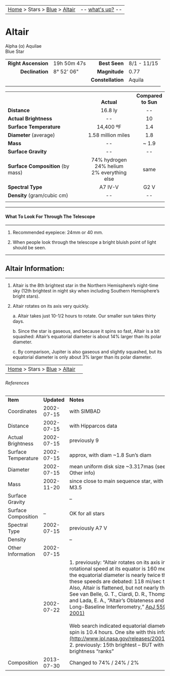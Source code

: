 <script>
	var objectName ="Altair"
	var objectDesc ="Alpha Aquilae</br>Blue Star"
	var objectImage=""
</script>

|    |    |
|:---|---:|
|[Home](/notes/#object-notes) > Stars > [Blue](../!blue-stars) > [Altair](#altair)| -- <a href="" onclick="window.open('/img/whats-up.html?name='+objectName+'&desc='+objectDesc+'&image='+objectImage, 'Whats-Up', 'fullscreen=1,toolbar=0,location=0,menubar=0,scrollbars=0,status=0,titlebar=0'); return false;">what's up?</a> -- |

# Altair
Alpha (&alpha;) Aquilae<br/>
Blue Star

|   |   |   |   |
|--:|:--|--:|:--|
|**Right Ascension**|19h 50m 47s|**Best Seen**|8/1 - 11/15|
|**Declination**|8&deg; 52' 06"|**Magnitude**|0.77|
|   |   |**Constellation**|Aquila|
|   |   |   | 

|   |   |   |
|---|:---:|:---:|
|   | <br/>**Actual**| **Compared<br/>to Sun** |
|**Distance** | 16.8 ly | -- |
|**Actual Brightness**	 | --	 | 10 |
|**Surface Temperature** | 14,400 ºF | 1.4 |
|**Diameter** (average)  | 1.58 million miles | 1.8 |
|**Mass**	             | --	 | ~ 1.9 |
|**Surface Gravity**	 | --	| -- |
|**Surface Composition** (by mass) |74% hydrogen<br/>24% helium<br/>2% everything else| same |
|**Spectral Type**       | A7 IV-V | G2 V | 
|**Density** (gram/cubic cm) | -- | -- | 
|   |   |   |

---
#### What To Look For Through The Telescope
---

1. Recommended eyepiece: 24mm or 40 mm.

1. When people look through the telescope a bright bluish point of light should be seen.

---
## Altair Information:
---

1. Altair is the 8th brightest star in the Northern Hemisphere’s night-time sky (12th brightest in night sky when including Southern Hemisphere’s bright stars).

1. Altair rotates on its axis very quickly.

      a.  Altair takes just 10-1/2 hours to rotate.  Our smaller sun takes thirty days.

      b.  Since the star is gaseous, and because it spins so fast, Altair is a bit squashed: Altair’s equatorial diameter is about 14% larger than its polar diameter.

      c.  By comparison, Jupiter is also gaseous and slightly squashed, but its equatorial diameter is only about 3% larger than its polar diameter.


|    |    |
|:---|---:|
|[Home](/notes/#object-notes) > Stars > [Blue](../!blue-stars) > [Altair](#altair)|  | [top](#altair) |

###### References

|   |   |   |
|---|---|---|
|**Item**|**Updated**|**Notes**| 
|Coordinates|2002-07-15|with SIMBAD|
|Distance	|2002-07-15|with Hipparcos data|
|Actual Brightness|2002-07-15|previously 9|
|Surface Temperature|2002-07-15|approx, with diam  ~1.8 Sun’s diam|
|Diameter|2002-07-15|mean uniform disk size ~3.317mas (see ApJ citation below, Other info)|
|Mass|2002-11-20|since close to main sequence star, with mass-luminosity rel:  L = M3.5|
|Surface Gravity||–|
|Surface Composition|–|OK for all stars|
|Spectral Type|2002-07-15|previously A7 V|
|Density	||–	|
|Other Information|2002-07-15||
|                 |2002-07-22|1.   previously: “Altair rotates on its axis in just 6 ½ hours.  The rotational speed at its equator is 160 meters/second. As a result, the equatorial diameter is nearly twice the polar diameter.” – BUT these speeds are debated: 118 mi/sec to 155 mi/sec.  <br/>Also, Altair is flattened, but not nearly that much. <br/>See van Belle, G. T., Ciardi, D. R., Thompson, R. R., Akeson, R. L., and Lada, E. A., “Altair’s Oblateness and Rotation Velocity from Long-Baseline Interferometry,” [ApJ 559, 1155–1164 (Oct. 2001)](http://iopscience.iop.org/article/10.1086/322340)<br/><br/>Web search indicated equatorial diameter only 14% larger, and spin is 10.4 hours.  One site with this info is [www.jpl.nasa.gov](http://www.jpl.nasa.gov/releases/2001/release_2001_150.html)<br/>2.   previously: 15th brightest  – BUT with Hipparcos, these brightness “ranks”  |
|Composition|2013-07-30|Changed to 74% / 24% / 2%|
